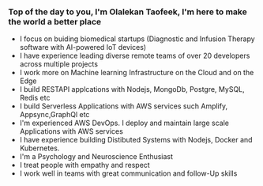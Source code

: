 ### Top of the day to you, I'm Olalekan Taofeek, I'm here to make the world a better place

- I focus on buiding biomedical startups (Diagnostic and Infusion Therapy software with AI-powered IoT devices)
- I have experience leading diverse remote teams of over 20 developers across multiple projects
- I work more on Machine learning Infrastructure on the Cloud and on the Edge
- I build RESTAPI applcations with Nodejs, MongoDb, Postgre, MySQL, Redis etc
- I build Serverless Applications with AWS services such Amplify, Appsync,GraphQl etc
- I'm experienced AWS DevOps. I deploy and maintain large scale Applications with AWS services
- I have experience building Distibuted Systems with Nodejs, Docker and Kubernetes.
- I'm a Psychology and Neuroscience Enthusiast
- I treat people with empathy and respect
- I work well in teams with great communication and follow-Up skills
